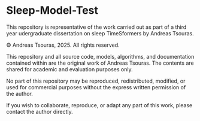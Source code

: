 # Sleep-Model-Test

This repository is representative of the work carried out as part of a third year udergraduate dissertation on sleep TimeSformers by Andreas Tsouras.

© Andreas Tsouras, 2025. All rights reserved.

This repository and all source code, models, algorithms, and documentation contained within are the original work of Andreas Tsouras. The contents are shared for academic and evaluation purposes only.

No part of this repository may be reproduced, redistributed, modified, or used for commercial purposes without the express written permission of the author.

If you wish to collaborate, reproduce, or adapt any part of this work, please contact the author directly.
